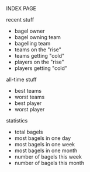 INDEX PAGE

recent stuff
- bagel owner
- bagel owning team
- bagelling team
- teams on the "rise"
- teams getting "cold"
- players on the "rise"
- players getting "cold"

all-time stuff
- best teams
- worst teams
- best player
- worst player

statistics
- total bagels
- most bagels in one day
- most bagels in one week
- most bagels in one month
- number of bagels this week
- number of bagels this month

